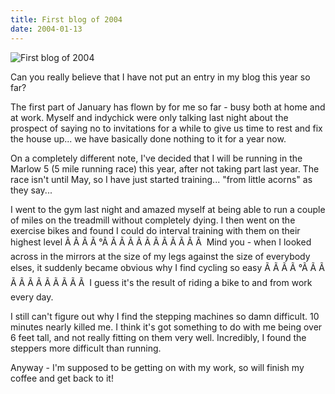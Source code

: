 ```yaml
---
title: First blog of 2004
date: 2004-01-13
---
```


![First blog of 2004](https://source.unsplash.com/qTpc0Vj4YoE/1600x900)

Can you really believe that I have not put an entry in my blog this year so far?

The first part of January has flown by for me so far - busy both at home and at work. Myself and indychick were only talking last night about the prospect of saying no to invitations for a while to give us time to rest and fix the house up... we have basically done nothing to it for a year now.

On a completely different note, I've decided that I will be running in the Marlow 5 (5 mile running race) this year, after not taking part last year. The race isn't until May, so I have just started training... "from little acorns" as they say...

I went to the gym last night and amazed myself at being able to run a couple of miles on the treadmill without completely dying. I then went on the exercise bikes and found I could do interval training with them on their highest level Ã Ã Ã Ã °Ã Ã Ã Ã Ã Ã Ã Ã Ã Ã Ã Ã  Mind you - when I looked across in the mirrors at the size of my legs against the size of everybody elses, it suddenly became obvious why I find cycling so easy Ã Ã Ã Ã °Ã Ã Ã Ã Ã Ã Ã Ã Ã Ã Ã Ã  I guess it's the result of riding a bike to and from work every day.

I still can't figure out why I find the stepping machines so damn difficult. 10 minutes nearly killed me. I think it's got something to do with me being over 6 feet tall, and not really fitting on them very well. Incredibly, I found the steppers more difficult than running.

Anyway - I'm supposed to be getting on with my work, so will finish my coffee and get back to it!